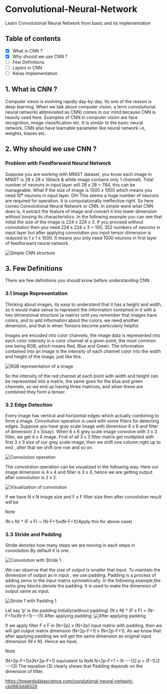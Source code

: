 # Convolutional-Neural-Network
Learn Convolutional Neural Network from basic and its implementation

## Table of contents
- [X] What is CNN ?
- [X] Why should we use CNN ?
- [ ] Few Definitions
- [ ] Layers in CNN
- [ ] Keras Implementation

## 1. What is CNN ?
Computer vision is evolving rapidly day-by-day. Its one of the reason is deep learning. When we talk about computer vision, a term convolutional neural network( abbreviated as CNN) comes in our mind because CNN is heavily used here. Examples of CNN in computer vision are face recognition, image classification etc. It is similar to the basic neural network. CNN also have learnable parameter like neural network i.e, weights, biases etc.

## 2. Why should we use CNN ?
### Problem with Feedforward Neural Network
Suppose you are working with MNIST dataset, you know each image in MNIST is 28 x 28 x 1(black & white image contains only 1 channel). Total number of neurons in input layer will 28 x 28 = 784, this can be manageable. What if the size of image is 1000 x 1000 which means you need 10⁶ neurons in input layer. Oh! This seems a huge number of neurons are required for operation. It is computationally ineffective right. So here comes Convolutional Neural Network or CNN. In simple word what CNN does is, it extract the feature of image and convert it into lower dimension without loosing its characteristics. In the following example you can see that initial the size of the image is 224 x 224 x 3. If you proceed without convolution then you need 224 x 224 x 3 = 100, 352 numbers of neurons in input layer but after applying convolution you input tensor dimension is reduced to 1 x 1 x 1000. It means you only need 1000 neurons in first layer of feedforward neural network.

<picture>
  <source media="(prefers-color-scheme: dark)" srcset="https://miro.medium.com/v2/resize:fit:720/format:webp/1*V6hPq-srR86AIWYrgFYLfA.png">
  <source media="(prefers-color-scheme: light)" srcset="https://miro.medium.com/v2/resize:fit:720/format:webp/1*V6hPq-srR86AIWYrgFYLfA.png">
  <img alt="Simple CNN structure" src="https://miro.medium.com/v2/resize:fit:720/format:webp/1*V6hPq-srR86AIWYrgFYLfA.png">
</picture>

## 3. Few Definitions
There are few definitions you should know before understanding CNN
### 3.1 Image Representation
Thinking about images, its easy to understand that it has a height and width, so it would make sense to represent the information contained in it with a two dimensional structure (a matrix) until you remember that images have colors, and to add information about the colors, we need another dimension, and that is when Tensors become particularly helpful.

Images are encoded into color channels, the image data is represented into each color intensity in a color channel at a given point, the most common one being RGB, which means Red, Blue and Green. The information contained into an image is the intensity of each channel color into the width and height of the image, just like this.

<picture>
  <source media="(prefers-color-scheme: dark)" srcset="https://miro.medium.com/v2/resize:fit:720/format:webp/1*125JKUHmij9bzKcREpq9ew.png">
  <source media="(prefers-color-scheme: light)" srcset="https://miro.medium.com/v2/resize:fit:720/format:webp/1*125JKUHmij9bzKcREpq9ew.png">
  <img alt="RGB representation of a image" src="https://miro.medium.com/v2/resize:fit:720/format:webp/1*125JKUHmij9bzKcREpq9ew.png">
</picture>

So the intensity of the red channel at each point with width and height can be represented into a matrix, the same goes for the blue and green channels, so we end up having three matrices, and when these are combined they form a tensor.

### 3.2 Edge Detection
Every image has vertical and horizontal edges which actually combining to form a image. Convolution operation is used with some filters for detecting edges. Suppose you have gray scale image with dimension 6 x 6 and filter of dimension 3 x 3(say). When 6 x 6 grey scale image convolve with 3 x 3 filter, we get 4 x 4 image. First of all 3 x 3 filter matrix get multiplied with first 3 x 3 size of our grey scale image, then we shift one column right up to end , after that we shift one row and so on.

<picture>
  <source media="(prefers-color-scheme: dark)" srcset="https://miro.medium.com/v2/resize:fit:720/format:webp/1*Ekm4QJ1rHE-bJbQllBWLPA.png">
  <source media="(prefers-color-scheme: light)" srcset="https://miro.medium.com/v2/resize:fit:720/format:webp/1*Ekm4QJ1rHE-bJbQllBWLPA.png">
  <img alt="Convolution operation" src="https://miro.medium.com/v2/resize:fit:720/format:webp/1*Ekm4QJ1rHE-bJbQllBWLPA.png">
</picture>

The convolution operation can be visualized in the following way. Here our image dimension is 4 x 4 and filter is 3 x 3, hence we are getting output after convolution is 2 x 2.

<picture>
  <source media="(prefers-color-scheme: dark)" srcset="https://miro.medium.com/v2/resize:fit:488/format:webp/1*4h_J0Zpx93_sFHKxWUoHAw.gif">
  <source media="(prefers-color-scheme: light)" srcset="https://miro.medium.com/v2/resize:fit:488/format:webp/1*4h_J0Zpx93_sFHKxWUoHAw.gif">
  <img alt="Visualization of convolution" src="https://miro.medium.com/v2/resize:fit:488/format:webp/1*4h_J0Zpx93_sFHKxWUoHAw.gif">
</picture>

If we have N x N image size and F x F filter size then after convolution result will be

> [!NOTE]
> (N x N) * (F x F) = (N-F+1)x(N-F+1)(Apply this for above case)

### 3.3 Stride and Padding
Stride denotes how many steps we are moving in each steps in convolution.By default it is one.

<picture>
  <source media="(prefers-color-scheme: dark)" srcset="https://miro.medium.com/v2/resize:fit:720/format:webp/1*g0OmDI1w9KqN7Rpw6Qo8Xg@2x.gif">
  <source media="(prefers-color-scheme: light)" srcset="https://miro.medium.com/v2/resize:fit:720/format:webp/1*g0OmDI1w9KqN7Rpw6Qo8Xg@2x.gif">
  <img alt="Convolution with Stride 1" src="https://miro.medium.com/v2/resize:fit:720/format:webp/1*g0OmDI1w9KqN7Rpw6Qo8Xg@2x.gif">
</picture>

We can observe that the size of output is smaller that input. To maintain the dimension of output as in input , we use padding. Padding is a process of adding zeros to the input matrix symmetrically. In the following example,the extra grey blocks denote the padding. It is used to make the dimension of output same as input.

<picture>
  <source media="(prefers-color-scheme: dark)" srcset="https://miro.medium.com/v2/resize:fit:720/format:webp/1*17TNPi4m0pBqOCGrXzU27w.gif">
  <source media="(prefers-color-scheme: light)" srcset="https://miro.medium.com/v2/resize:fit:720/format:webp/1*17TNPi4m0pBqOCGrXzU27w.gif">
  <img alt="Stride 1 with Padding 1" src="https://miro.medium.com/v2/resize:fit:720/format:webp/1*17TNPi4m0pBqOCGrXzU27w.gif">
</picture>

Let say ‘p’ is the padding
Initially(without padding)
(N x N) * (F x F) = (N-F+1)x(N-F+1)---(1)
After applying padding:
<picture>
  <source media="(prefers-color-scheme: dark)" srcset="https://miro.medium.com/v2/resize:fit:640/format:webp/1*8VwvmOay_k_0MLTrwqQtEg.png">
  <source media="(prefers-color-scheme: light)" srcset="https://miro.medium.com/v2/resize:fit:640/format:webp/1*8VwvmOay_k_0MLTrwqQtEg.png">
  <img alt="After applying padding" src="https://miro.medium.com/v2/resize:fit:640/format:webp/1*8VwvmOay_k_0MLTrwqQtEg.png">
</picture>

If we apply filter F x F in (N+2p) x (N+2p) input matrix with padding, then we will get output matrix dimension (N+2p-F+1) x (N+2p-F+1). As we know that after applying padding we will get the same dimension as original input dimension (N x N). Hence we have,
> [!NOTE]
> (N+2p-F+1)x(N+2p-F+1) equivalent to NxN
> N+2p-F+1 = N ---(2)
> p = (F-1)/2 ---(3)
The equation (3) clearly shows that Padding depends on the dimension of filter.

https://towardsdatascience.com/covolutional-neural-network-cb0883dd6529















